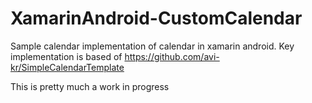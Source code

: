 # XamarinAndroid-CustomCalendar
Sample calendar implementation of calendar in xamarin android. Key implementation is based of https://github.com/avi-kr/SimpleCalendarTemplate 

This is pretty much a work in progress

